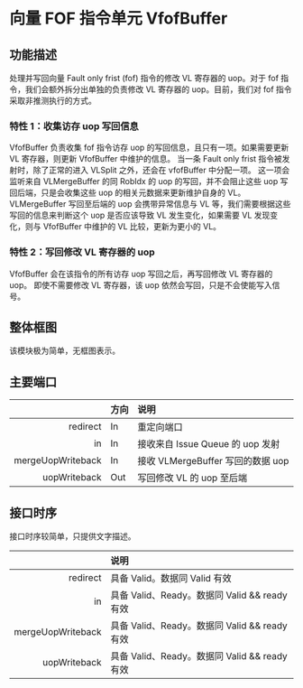 # 向量 FOF 指令单元 VfofBuffer

## 功能描述

处理并写回向量 Fault only frist (fof) 指令的修改 VL 寄存器的 uop。对于 fof 指令，我们会额外拆分出单独的负责修改 VL 寄存器的 uop。目前，我们对 fof 指令采取非推测执行的方式。

### 特性 1：收集访存 uop 写回信息

VfofBuffer 负责收集 fof 指令访存 uop 的写回信息，且只有一项。如果需要更新 VL 寄存器，则更新 VfofBuffer 中维护的信息。
当一条 Fault only frist 指令被发射时，除了正常的进入 VLSplit 之外，还会在 vfofBuffer 中分配一项。
这一项会监听来自 VLMergeBuffer 的同 RobIdx 的 uop 的写回，并不会阻止这些 uop 写回后端，只是会收集这些 uop 的相关元数据来更新维护自身的 VL。
VLMergeBuffer 写回至后端的 uop 会携带异常信息与 VL 等，我们需要根据这些写回的信息来判断这个 uop 是否应该导致 VL 发生变化，如果需要 VL 发现变化，则与 VfofBuffer 中维护的 VL 比较，更新为更小的 VL。

### 特性 2：写回修改 VL 寄存器的 uop

VfofBuffer 会在该指令的所有访存 uop 写回之后，再写回修改 VL 寄存器的  uop。
即使不需要修改 VL 寄存器，该 uop 依然会写回，只是不会使能写入信号。

## 整体框图

该模块极为简单，无框图表示。
<!-- 请使用 svg -->

## 主要端口

|                   | 方向 | 说明                              |
| ----------------: | :--- | :-------------------------------- |
|          redirect | In   | 重定向端口                        |
|                in | In   | 接收来自 Issue Queue 的 uop 发射  |
| mergeUopWriteback | In   | 接收 VLMergeBuffer 写回的数据 uop |
|      uopWriteback | Out  | 写回修改 VL 的 uop 至后端         |


## 接口时序

接口时序较简单，只提供文字描述。

|                   | 说明                                          |
| ----------------: | :-------------------------------------------- |
|          redirect | 具备 Valid。数据同 Valid 有效                 |
|                in | 具备 Valid、Ready。数据同 Valid && ready 有效 |
| mergeUopWriteback | 具备 Valid、Ready。数据同 Valid && ready 有效 |
|      uopWriteback | 具备 Valid、Ready。数据同 Valid && ready 有效 |
